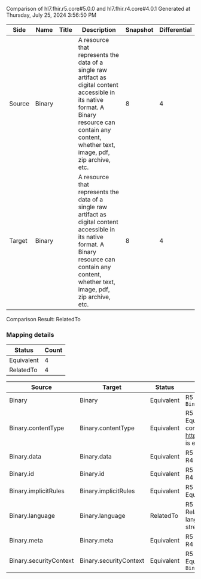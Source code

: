 Comparison of hl7.fhir.r5.core#5.0.0 and hl7.fhir.r4.core#4.0.1
Generated at Thursday, July 25, 2024 3:56:50 PM

| Side | Name | Title | Description | Snapshot | Differential |
| --- | --- | --- | --- | --- | --- |
| Source | Binary |  | A resource that represents the data of a single raw artifact as digital content accessible in its native format.  A Binary resource can contain any content, whether text, image, pdf, zip archive, etc. | 8 | 4 |
| Target | Binary |  | A resource that represents the data of a single raw artifact as digital content accessible in its native format.  A Binary resource can contain any content, whether text, image, pdf, zip archive, etc. | 8 | 4 |


Comparison Result: RelatedTo


### Mapping details

| Status | Count |
| ------ | ----- |
Equivalent | 4 |
RelatedTo | 4 |


| Source | Target | Status | Message |
| ------ | ------ | ------ | ------- |
| Binary | Binary | Equivalent | R5 `Binary` maps as Equivalent to R4 `Binary` |
| Binary.contentType | Binary.contentType | Equivalent | R5 `Binary.contentType` maps as Equivalent to R4 `Binary.contentType` - contentType using http://hl7.org/fhir/ValueSet/mimetypes is exempted and assumed equivalent |
| Binary.data | Binary.data | Equivalent | R5 `Binary.data` maps as Equivalent to R4 `Binary.data` |
| Binary.id | Binary.id | Equivalent | R5 `Binary.id` maps as Equivalent to R4 `Binary.id` |
| Binary.implicitRules | Binary.implicitRules | Equivalent | R5 `Binary.implicitRules` maps as Equivalent to R4 `Binary.implicitRules` |
| Binary.language | Binary.language | RelatedTo | R5 `Binary.language` maps as RelatedTo to R4 `Binary.language` - language changed the binding strength from Required to Preferred |
| Binary.meta | Binary.meta | Equivalent | R5 `Binary.meta` maps as Equivalent to R4 `Binary.meta` |
| Binary.securityContext | Binary.securityContext | Equivalent | R5 `Binary.securityContext` maps as Equivalent to R4 `Binary.securityContext` |

